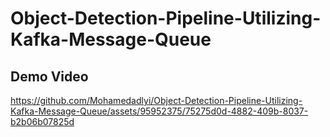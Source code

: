 # Object-Detection-Pipeline-Utilizing-Kafka-Message-Queue

## Demo Video
https://github.com/Mohamedadlyi/Object-Detection-Pipeline-Utilizing-Kafka-Message-Queue/assets/95952375/75275d0d-4882-409b-8037-b2b06b07825d

